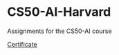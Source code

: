 # CS50-AI-Harvard
Assignments for the CS50-AI course

[Certificate](https://credentials.edx.org/credentials/b251ddf835104f99ab00a67918f55d04/)
